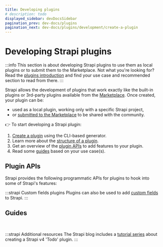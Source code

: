 ```yaml
---
title: Developing plugins
# description: todo
displayed_sidebar: devDocsSidebar
pagination_prev: dev-docs/plugins
pagination_next: dev-docs/plugins/development/create-a-plugin
---
```


# Developing Strapi plugins

:::info
This section is about developing Strapi plugins to use them as local plugins or to submit them to the Marketplace. Not what you're looking for? Read the [plugins introduction](/dev-docs/plugins) and find your use case and recommended section to read from there.
:::

Strapi allows the development of plugins that work exactly like the built-in plugins or 3rd-party plugins available from the [Marketplace](https://market.strapi.io). Once created, your plugin can be:

- used as a local plugin, working only with a specific Strapi project,
- or [submitted to the Marketplace](https://market.strapi.io/submit-plugin) to be shared with the community.

👉 To start developing a Strapi plugin:

1. [Create a plugin](/dev-docs/plugins/development/create-a-plugin) using the CLI-based generator.
2. Learn more about the [structure of a plugin](/dev-docs/plugins/development/plugin-structure).
3. Get an overview of the [plugin APIs](#plugin-apis) to add features to your plugin.
4. Read some [guides](#guides) based on your use case(s).

## Plugin APIs

Strapi provides the following programmatic APIs for plugins to hook into some of Strapi's features:

<CustomDocCardsWrapper>
<CustomDocCard emoji="" title="Admin Panel API" description="Use the Admin Panel API to have your plugin interact with the admin panel of Strapi." link="/dev-docs/api/plugins/admin-panel-api" />
<CustomDocCard emoji="" title="Server API" description="Use the Server API to have your plugin interact with the backend server of Strapi." link="/dev-docs/api/plugins/server-api" />
</CustomDocCardsWrapper>

:::strapi Custom fields plugins
Plugins can also be used to add [custom fields](/dev-docs/custom-fields) to Strapi.
:::

## Guides

<CustomDocCard small emoji="💁" title="How to store and access data from a Strapi plugin" description="" link="/dev-docs/plugins/guides/store-and-access-data" />
<CustomDocCard small emoji="💁" title="How to pass data from the backend server to the admin panel with a plugin" description="" link="/dev-docs/plugins/guides/pass-data-from-server-to-admin" />
<CustomDocCard small emoji="💁" title="How to create a global plugin middleware" description="" link="/dev-docs/plugins/guides/global-plugin-middleware" />
<CustomDocCard small emoji="💁" title="How to submit your plugin to the Strapi Marketplace" description="" link="/dev-docs/plugins/guides/marketplace" />

<br />

:::strapi Additional resources
The Strapi blog includes a [tutorial series](https://strapi.io/blog/how-to-create-a-strapi-v4-plugin-generate-a-plugin-1-6) about creating a Strapi v4 'Todo' plugin.
:::
